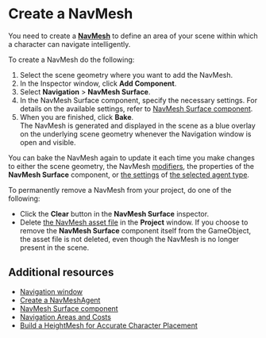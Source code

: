# Create a NavMesh

You need to create a [**NavMesh**][1] to define an area of your scene within which a character can navigate intelligently.

To create a NavMesh do the following:
1. Select the scene geometry where you want to add the NavMesh.
2. In the Inspector window, click **Add Component**.
3. Select **Navigation** > **NavMesh Surface**.
4. In the NavMesh Surface component, specify the necessary settings. For details on the available settings, refer to [NavMesh Surface component](./NavMeshSurface.md).
5. When you are finished, click **Bake**. <br/>
The NavMesh is generated and displayed in the scene as a blue overlay on the underlying scene geometry whenever the Navigation window is open and visible.

You can bake the NavMesh again to update it each time you make changes to either the scene geometry, the NavMesh [modifiers](./NavMeshModifier.md), the properties of the **NavMesh Surface** component, or [the settings](./NavigationWindow.md#agents-tab) of [the selected agent type](./NavMeshSurface.md#navmesh-surface-main-settings).

To permanently remove a NavMesh from your project, do one of the following:

* Click the **Clear** button in the **NavMesh Surface** inspector.
* Delete [the NavMesh asset file](./NavMeshSurface.md#navmesh-surface-asset-file) in the **Project** window. If you choose to remove the **NavMesh Surface** component itself from the GameObject, the asset file is not deleted, even though the NavMesh is no longer present in the scene.

## Additional resources

- [Navigation window](./NavigationWindow.md)
- [Create a NavMeshAgent](./CreateNavMeshAgent.md)
- [NavMesh Surface component](./NavMeshSurface.md)
- [Navigation Areas and Costs](./AreasAndCosts.md)
- [Build a HeightMesh for Accurate Character Placement](./HeightMesh.md)

[1]: ./Glossary.md#NavMesh "A mesh that Unity generates to approximate the walkable areas and obstacles in your environment for path finding and AI-controlled navigation."
